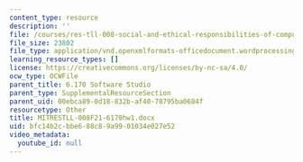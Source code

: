 ```yaml
---
content_type: resource
description: ''
file: /courses/res-tll-008-social-and-ethical-responsibilities-of-computing-serc-fall-2021/bfc14b2cbbe688c89a9901034e027e52_MITRESTLL-008F21-6170hw1.docx
file_size: 23802
file_type: application/vnd.openxmlformats-officedocument.wordprocessingml.document
learning_resource_types: []
license: https://creativecommons.org/licenses/by-nc-sa/4.0/
ocw_type: OCWFile
parent_title: 6.170 Software Studio
parent_type: SupplementalResourceSection
parent_uid: 00ebca89-0d18-832b-af40-78795ba0684f
resourcetype: Other
title: MITRESTLL-008F21-6170hw1.docx
uid: bfc14b2c-bbe6-88c8-9a99-01034e027e52
video_metadata:
  youtube_id: null
---
```

